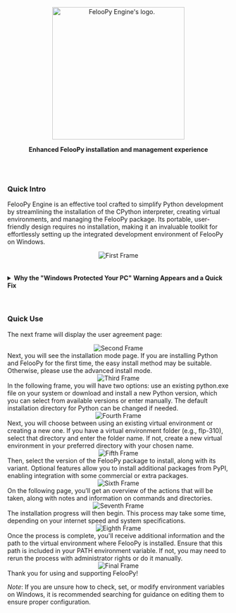 <div align="center">
  <p>
    <a href="https://feloopy.github.io" target="_blank">
      <picture>
        <source media="(prefers-color-scheme: light)" srcset="https://github.com/feloopy/engine/raw/main/repo/assets/feloopy-engine-logo-light.png">
        <source media="(prefers-color-scheme: dark)"  srcset="https://github.com/feloopy/engine/raw/main/repo/assets/feloopy-engine-logo-dark.png">
        <img alt="FelooPy Engine's logo." src="https://github.com/feloopy/engine/raw/main/repo/assets/feloopy-engine-logo-light.png" width="300" height="auto">
      </picture>
    </a>
  </p>
</div>

<p align="center">
  <strong>Enhanced FelooPy installation and management experience</strong>
</p>

<br>
<br>

### Quick Intro

FelooPy Engine is an effective tool crafted to simplify Python development by streamlining the installation of the CPython interpreter, creating virtual environments, and managing the FelooPy package. Its portable, user-friendly design requires no installation, making it an invaluable toolkit for effortlessly setting up the integrated development environment of FelooPy on Windows.

<div style="text-align: center;">
  <img src="./repo/assets/first-frame.png" alt="First Frame" />
</div>

<br>


<br>


<details>

<summary> <b> Why the "Windows Protected Your PC" Warning Appears and a Quick Fix </b> </summary>

<br>



Since FelooPy Engine is currently built using PyInstaller, which packages Python files into an executable, Windows Defender or SmartScreen may show a "Windows Protected Your PC" warning. This occurs because Windows 10 and above now treats unsigned or unfamiliar applications—especially new ones—as potential risks, even if the app is safe to run. You might refer to [Pyinstaller's official repository](https://github.com/pyinstaller/pyinstaller/issues) for more information.

To bypass the "false-positive" warning, click "More info" and then select "Run anyway," as shown in the images below:

<div style="text-align: center;">
  <img src="./repo/assets/smart-screen.png" alt="Windows SmartScreen Warning" />
</div>

<div style="text-align: center;">
  <img src="./repo/assets/run-anyway.png" alt="Run Anyway Option" />
</div>

</details>

<br>
<br>

### Quick Use

The next frame will display the user agreement page:

<div style="text-align: center;"> <img src="./repo/assets/second-frame.png" alt="Second Frame" /> </div>
Next, you will see the installation mode page. If you are installing Python and FelooPy for the first time, the easy install method may be suitable. Otherwise, please use the advanced install mode.

<div style="text-align: center;"> <img src="./repo/assets/third-frame.png" alt="Third Frame" /> </div>
In the following frame, you will have two options: use an existing python.exe file on your system or download and install a new Python version, which you can select from available versions or enter manually. The default installation directory for Python can be changed if needed.

<div style="text-align: center;"> <img src="./repo/assets/fourth-frame.png" alt="Fourth Frame" /> </div>
Next, you will choose between using an existing virtual environment or creating a new one. If you have a virtual environment folder (e.g., flp-310), select that directory and enter the folder name. If not, create a new virtual environment in your preferred directory with your chosen name.

<div style="text-align: center;"> <img src="./repo/assets/fifth-frame.png" alt="Fifth Frame" /> </div>
Then, select the version of the FelooPy package to install, along with its variant. Optional features allow you to install additional packages from PyPI, enabling integration with some commercial or extra packages.

<div style="text-align: center;"> <img src="./repo/assets/sixth-frame.png" alt="Sixth Frame" /> </div>
On the following page, you’ll get an overview of the actions that will be taken, along with notes and information on commands and directories.

<div style="text-align: center;"> <img src="./repo/assets/seventh-frame.png" alt="Seventh Frame" /> </div>
The installation progress will then begin. This process may take some time, depending on your internet speed and system specifications.

<div style="text-align: center;"> <img src="./repo/assets/eighth-frame.png" alt="Eighth Frame" /> </div>
Once the process is complete, you'll receive additional information and the path to the virtual environment where FelooPy is installed. Ensure that this path is included in your PATH environment variable. If not, you may need to rerun the process with administrator rights or do it manually.

<div style="text-align: center;"> <img src="./repo/assets/final-frame.png" alt="Final Frame" /> </div>
Thank you for using and supporting FelooPy!


_Note_: If you are unsure how to check, set, or modify environment variables on Windows, it is recommended searching for guidance on editing them to ensure proper configuration.